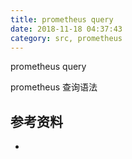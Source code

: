 ```yaml
---
title: prometheus query
date: 2018-11-18 04:37:43
category: src, prometheus
---
```


prometheus query

prometheus 查询语法

## 参考资料

- []()